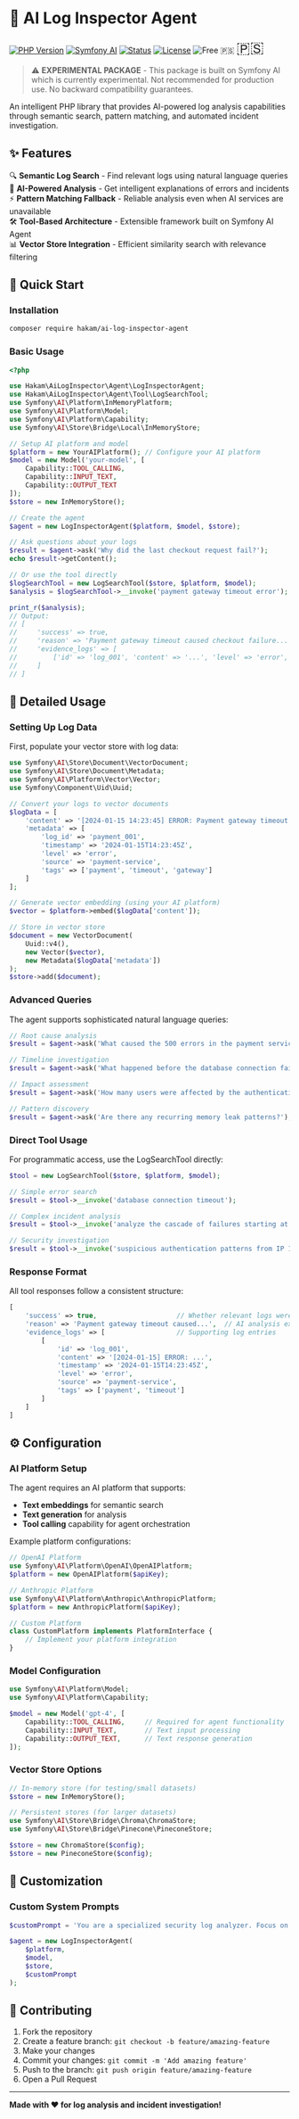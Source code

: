 # 🤖 AI Log Inspector Agent

[![PHP Version](https://img.shields.io/badge/PHP-8.2%2B-blue.svg)](https://php.net)
[![Symfony AI](https://img.shields.io/badge/Symfony%20AI-Experimental-orange.svg)](https://symfony.com/doc/current/ai.html)
[![Status](https://img.shields.io/badge/Status-Experimental-red.svg)](#)
[![License](https://img.shields.io/badge/License-MIT-yellow.svg)](LICENSE)
![Free 🇵🇸](https://img.shields.io/badge/Free-Palestine-green?style=flat-square&logo=data:image/svg+xml;base64,...)
<span style="font-size: 2em;">🇵🇸</span> 



> ⚠️ **EXPERIMENTAL PACKAGE** - This package is built on Symfony AI which is currently experimental. Not recommended for production use. No backward compatibility guarantees.

An intelligent PHP library that provides AI-powered log analysis capabilities through semantic search, pattern matching, and automated incident investigation.

## ✨ Features

🔍 **Semantic Log Search** - Find relevant logs using natural language queries  
🧠 **AI-Powered Analysis** - Get intelligent explanations of errors and incidents  
⚡ **Pattern Matching Fallback** - Reliable analysis even when AI services are unavailable  
🛠️ **Tool-Based Architecture** - Extensible framework built on Symfony AI Agent  
📊 **Vector Store Integration** - Efficient similarity search with relevance filtering  

## 🚀 Quick Start

### Installation

```bash
composer require hakam/ai-log-inspector-agent
```

### Basic Usage

```php
<?php

use Hakam\AiLogInspector\Agent\LogInspectorAgent;
use Hakam\AiLogInspector\Agent\Tool\LogSearchTool;
use Symfony\AI\Platform\InMemoryPlatform;
use Symfony\AI\Platform\Model;
use Symfony\AI\Platform\Capability;
use Symfony\AI\Store\Bridge\Local\InMemoryStore;

// Setup AI platform and model
$platform = new YourAIPlatform(); // Configure your AI platform
$model = new Model('your-model', [
    Capability::TOOL_CALLING,
    Capability::INPUT_TEXT,
    Capability::OUTPUT_TEXT
]);
$store = new InMemoryStore();

// Create the agent
$agent = new LogInspectorAgent($platform, $model, $store);

// Ask questions about your logs
$result = $agent->ask('Why did the last checkout request fail?');
echo $result->getContent();

// Or use the tool directly
$logSearchTool = new LogSearchTool($store, $platform, $model);
$analysis = $logSearchTool->__invoke('payment gateway timeout error');

print_r($analysis);
// Output:
// [
//     'success' => true,
//     'reason' => 'Payment gateway timeout caused checkout failure...',
//     'evidence_logs' => [
//         ['id' => 'log_001', 'content' => '...', 'level' => 'error', ...]
//     ]
// ]
```


## 📖 Detailed Usage

### Setting Up Log Data

First, populate your vector store with log data:

```php
use Symfony\AI\Store\Document\VectorDocument;
use Symfony\AI\Store\Document\Metadata;
use Symfony\AI\Platform\Vector\Vector;
use Symfony\Component\Uid\Uuid;

// Convert your logs to vector documents
$logData = [
    'content' => '[2024-01-15 14:23:45] ERROR: Payment gateway timeout',
    'metadata' => [
        'log_id' => 'payment_001',
        'timestamp' => '2024-01-15T14:23:45Z', 
        'level' => 'error',
        'source' => 'payment-service',
        'tags' => ['payment', 'timeout', 'gateway']
    ]
];

// Generate vector embedding (using your AI platform)
$vector = $platform->embed($logData['content']);

// Store in vector store
$document = new VectorDocument(
    Uuid::v4(),
    new Vector($vector),
    new Metadata($logData['metadata'])
);
$store->add($document);
```

### Advanced Queries

The agent supports sophisticated natural language queries:

```php
// Root cause analysis
$result = $agent->ask('What caused the 500 errors in the payment service?');

// Timeline investigation  
$result = $agent->ask('What happened before the database connection failure?');

// Impact assessment
$result = $agent->ask('How many users were affected by the authentication issues?');

// Pattern discovery
$result = $agent->ask('Are there any recurring memory leak patterns?');
```

### Direct Tool Usage

For programmatic access, use the LogSearchTool directly:

```php
$tool = new LogSearchTool($store, $platform, $model);

// Simple error search
$result = $tool->__invoke('database connection timeout');

// Complex incident analysis
$result = $tool->__invoke('analyze the cascade of failures starting at 14:23');

// Security investigation
$result = $tool->__invoke('suspicious authentication patterns from IP 192.168.1.100');
```

### Response Format

All tool responses follow a consistent structure:

```php
[
    'success' => true,                    // Whether relevant logs were found
    'reason' => 'Payment gateway timeout caused...',  // AI analysis explanation
    'evidence_logs' => [                  // Supporting log entries
        [
            'id' => 'log_001',
            'content' => '[2024-01-15] ERROR: ...',
            'timestamp' => '2024-01-15T14:23:45Z',
            'level' => 'error',
            'source' => 'payment-service', 
            'tags' => ['payment', 'timeout']
        ]
    ]
]
```

## ⚙️ Configuration

### AI Platform Setup

The agent requires an AI platform that supports:
- **Text embeddings** for semantic search
- **Text generation** for analysis  
- **Tool calling** capability for agent orchestration

Example platform configurations:

```php
// OpenAI Platform
use Symfony\AI\Platform\OpenAI\OpenAIPlatform;
$platform = new OpenAIPlatform($apiKey);

// Anthropic Platform  
use Symfony\AI\Platform\Anthropic\AnthropicPlatform;
$platform = new AnthropicPlatform($apiKey);

// Custom Platform
class CustomPlatform implements PlatformInterface {
    // Implement your platform integration
}
```

### Model Configuration

```php
use Symfony\AI\Platform\Model;
use Symfony\AI\Platform\Capability;

$model = new Model('gpt-4', [
    Capability::TOOL_CALLING,     // Required for agent functionality
    Capability::INPUT_TEXT,       // Text input processing
    Capability::OUTPUT_TEXT,      // Text response generation
]);
```

### Vector Store Options

```php
// In-memory store (for testing/small datasets)
$store = new InMemoryStore();

// Persistent stores (for larger datasets)
use Symfony\AI\Store\Bridge\Chroma\ChromaStore;
use Symfony\AI\Store\Bridge\Pinecone\PineconeStore;

$store = new ChromaStore($config);
$store = new PineconeStore($config);
```

## 🔧 Customization

### Custom System Prompts

```php
$customPrompt = 'You are a specialized security log analyzer. Focus on threat detection and security incidents.';

$agent = new LogInspectorAgent(
    $platform,
    $model, 
    $store,
    $customPrompt
);
```


## 🤝 Contributing

1. Fork the repository
2. Create a feature branch: `git checkout -b feature/amazing-feature`
3. Make your changes
4. Commit your changes: `git commit -m 'Add amazing feature'`
5. Push to the branch: `git push origin feature/amazing-feature`
6. Open a Pull Request
---

**Made with ❤️ for log analysis and incident investigation!**
